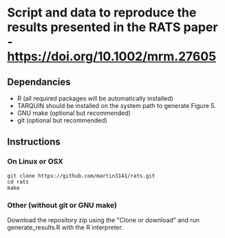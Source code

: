 # Script and data to reproduce the results presented in the RATS paper - https://doi.org/10.1002/mrm.27605

## Dependancies

- R (all required packages will be automatically installed)
- TARQUIN should be installed on the system path to generate Figure 5.
- GNU make (optional but recommended)
- git (optional but recommended)

## Instructions

### On Linux or OSX

```
git clone https://github.com/martin3141/rats.git
cd rats
make
```

### Other (without git or GNU make)

Download the repository zip using the "Clone or download" and run generate_results.R with the R interpreter.
